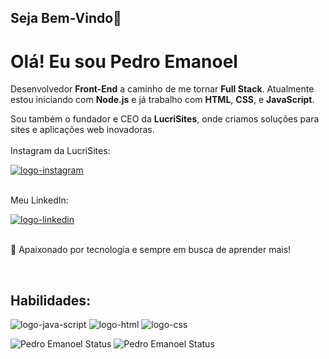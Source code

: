 ## Seja Bem-Vindo👋
<h1>Olá! Eu sou Pedro Emanoel</h1>
<p>
  Desenvolvedor <strong>Front-End</strong> a caminho de me tornar <strong>Full Stack</strong>.
  Atualmente estou iniciando com <strong>Node.js</strong> e já trabalho com <strong>HTML</strong>,
  <strong>CSS</strong>, e <strong>JavaScript</strong>.
</p>

<p>
  Sou também o fundador e CEO da <strong>LucriSites</strong>, onde criamos soluções para
  sites e aplicações web inovadoras.
  <br>
  <br>
  Instagram da LucriSites:</p> <a href="https://www.instagram.com/lucri_sites/?igsh=bnMxbjB6OHp3aGE1"><img src="https://img.shields.io/badge/Instagram-E4405F?style=for-the-badge&logo=instagram&logoColor=white" alt="logo-instagram"></a>
  <br>
  <br>
  <p>Meu LinkedIn:</p><a href="www.linkedin.com/in/pedro-emanoel"><img src="https://img.shields.io/badge/LinkedIn-0077B5?style=for-the-badge&logo=linkedin&logoColor=white" alt="logo-linkedin"></a>
  <br>
  <br>

<p>🚀 Apaixonado por tecnologia e sempre em busca de aprender mais!</p>
<br>
<h2><strong>Habilidades:</strong></h2>
<img src="https://img.shields.io/badge/JavaScript-F7DF1E?style=for-the-badge&logo=javascript&logoColor=black" alt="logo-java-script">
<img src="https://img.shields.io/badge/HTML5-E34F26?style=for-the-badge&logo=html5&logoColor=white" alt="logo-html">
<img src="https://img.shields.io/badge/CSS3-1572B6?style=for-the-badge&logo=css3&logoColor=white" alt="logo-css">
<br>



![Pedro Emanoel Status](https://github-readme-stats.vercel.app/api?username=pedro-emanoel15&show_icons=true&theme=radical)
![Pedro Emanoel Status](https://github-readme-stats.vercel.app/api/top-langs/?username=pedro-emanoel15&theme=blue-green)

